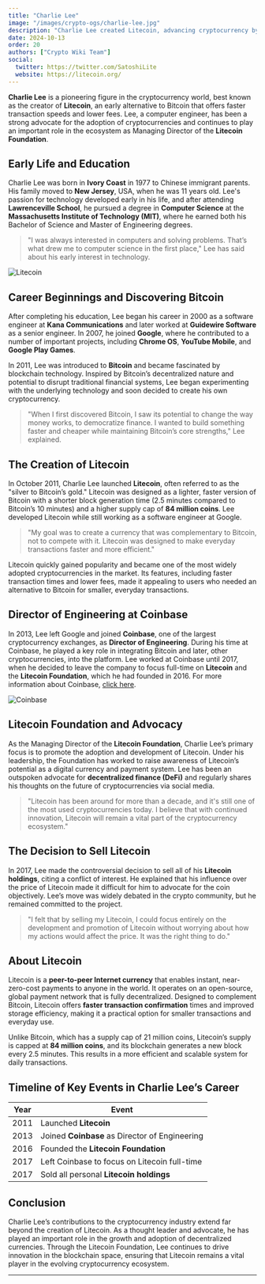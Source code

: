 ```yaml
---
title: "Charlie Lee"
image: "/images/crypto-ogs/charlie-lee.jpg"
description: "Charlie Lee created Litecoin, advancing cryptocurrency by offering a faster, more efficient alternative to Bitcoin."
date: 2024-10-13
order: 20
authors: ["Crypto Wiki Team"]
social:
  twitter: https://twitter.com/SatoshiLite
  website: https://litecoin.org/
---
```


**Charlie Lee** is a pioneering figure in the cryptocurrency world, best known as the creator of **Litecoin**, an early alternative to Bitcoin that offers faster transaction speeds and lower fees. Lee, a computer engineer, has been a strong advocate for the adoption of cryptocurrencies and continues to play an important role in the ecosystem as Managing Director of the **Litecoin Foundation**.

## Early Life and Education

Charlie Lee was born in **Ivory Coast** in 1977 to Chinese immigrant parents. His family moved to **New Jersey**, USA, when he was 11 years old. Lee's passion for technology developed early in his life, and after attending **Lawrenceville School**, he pursued a degree in **Computer Science** at the **Massachusetts Institute of Technology (MIT)**, where he earned both his Bachelor of Science and Master of Engineering degrees.

> "I was always interested in computers and solving problems. That’s what drew me to computer science in the first place," Lee has said about his early interest in technology.

![Litecoin](/images/posts/litecoin.jpg)

## Career Beginnings and Discovering Bitcoin

After completing his education, Lee began his career in 2000 as a software engineer at **Kana Communications** and later worked at **Guidewire Software** as a senior engineer. In 2007, he joined **Google**, where he contributed to a number of important projects, including **Chrome OS**, **YouTube Mobile**, and **Google Play Games**.

In 2011, Lee was introduced to **Bitcoin** and became fascinated by blockchain technology. Inspired by Bitcoin’s decentralized nature and potential to disrupt traditional financial systems, Lee began experimenting with the underlying technology and soon decided to create his own cryptocurrency.

> "When I first discovered Bitcoin, I saw its potential to change the way money works, to democratize finance. I wanted to build something faster and cheaper while maintaining Bitcoin’s core strengths," Lee explained.

## The Creation of Litecoin

In October 2011, Charlie Lee launched **Litecoin**, often referred to as the "silver to Bitcoin’s gold." Litecoin was designed as a lighter, faster version of Bitcoin with a shorter block generation time (2.5 minutes compared to Bitcoin’s 10 minutes) and a higher supply cap of **84 million coins**. Lee developed Litecoin while still working as a software engineer at Google.

> "My goal was to create a currency that was complementary to Bitcoin, not to compete with it. Litecoin was designed to make everyday transactions faster and more efficient."

Litecoin quickly gained popularity and became one of the most widely adopted cryptocurrencies in the market. Its features, including faster transaction times and lower fees, made it appealing to users who needed an alternative to Bitcoin for smaller, everyday transactions.

## Director of Engineering at Coinbase

In 2013, Lee left Google and joined **Coinbase**, one of the largest cryptocurrency exchanges, as **Director of Engineering**. During his time at Coinbase, he played a key role in integrating Bitcoin and later, other cryptocurrencies, into the platform. Lee worked at Coinbase until 2017, when he decided to leave the company to focus full-time on **Litecoin** and the **Litecoin Foundation**, which he had founded in 2016. For more information about Coinbase, [click here](/exchanges/coinbase).

![Coinbase](/images/exchanges/coinbase.png)

## Litecoin Foundation and Advocacy

As the Managing Director of the **Litecoin Foundation**, Charlie Lee’s primary focus is to promote the adoption and development of Litecoin. Under his leadership, the Foundation has worked to raise awareness of Litecoin’s potential as a digital currency and payment system. Lee has been an outspoken advocate for **decentralized finance (DeFi)** and regularly shares his thoughts on the future of cryptocurrencies via social media.

> "Litecoin has been around for more than a decade, and it's still one of the most used cryptocurrencies today. I believe that with continued innovation, Litecoin will remain a vital part of the cryptocurrency ecosystem."

## The Decision to Sell Litecoin

In 2017, Lee made the controversial decision to sell all of his **Litecoin holdings**, citing a conflict of interest. He explained that his influence over the price of Litecoin made it difficult for him to advocate for the coin objectively. Lee’s move was widely debated in the crypto community, but he remained committed to the project.

> "I felt that by selling my Litecoin, I could focus entirely on the development and promotion of Litecoin without worrying about how my actions would affect the price. It was the right thing to do."

## About Litecoin

Litecoin is a **peer-to-peer Internet currency** that enables instant, near-zero-cost payments to anyone in the world. It operates on an open-source, global payment network that is fully decentralized. Designed to complement Bitcoin, Litecoin offers **faster transaction confirmation** times and improved storage efficiency, making it a practical option for smaller transactions and everyday use.

Unlike Bitcoin, which has a supply cap of 21 million coins, Litecoin’s supply is capped at **84 million coins**, and its blockchain generates a new block every 2.5 minutes. This results in a more efficient and scalable system for daily transactions.

## Timeline of Key Events in Charlie Lee’s Career

| **Year** | **Event**                                      |
| -------- | ---------------------------------------------- |
| 2011     | Launched **Litecoin**                          |
| 2013     | Joined **Coinbase** as Director of Engineering |
| 2016     | Founded the **Litecoin Foundation**            |
| 2017     | Left Coinbase to focus on Litecoin full-time   |
| 2017     | Sold all personal **Litecoin holdings**        |

## Conclusion

Charlie Lee’s contributions to the cryptocurrency industry extend far beyond the creation of Litecoin. As a thought leader and advocate, he has played an important role in the growth and adoption of decentralized currencies. Through the Litecoin Foundation, Lee continues to drive innovation in the blockchain space, ensuring that Litecoin remains a vital player in the evolving cryptocurrency ecosystem.

---

